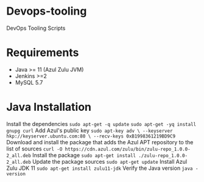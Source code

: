 # Devops-tooling
DevOps Tooling Scripts

Requirements
============
* Java >= 11 (Azul Zulu JVM)
* Jenkins >=2
* MySQL 5.7

Java Installation 
=================
Install the dependencies
`sudo apt-get -q update`
`sudo apt-get -yq install gnupg curl` 
Add Azul's public key 
`sudo apt-key adv \
  --keyserver hkp://keyserver.ubuntu.com:80 \
  --recv-keys 0xB1998361219BD9C9`
Download and install the package that adds the Azul APT repository to the list of sources 
`curl -O https://cdn.azul.com/zulu/bin/zulu-repo_1.0.0-2_all.deb`
Install the package
`sudo apt-get install ./zulu-repo_1.0.0-2_all.deb`
Update the package sources
`sudo apt-get update`
Install Azul Zulu JDK 11
`sudo apt-get install zulu11-jdk`
Verify the Java version
`java -version`
